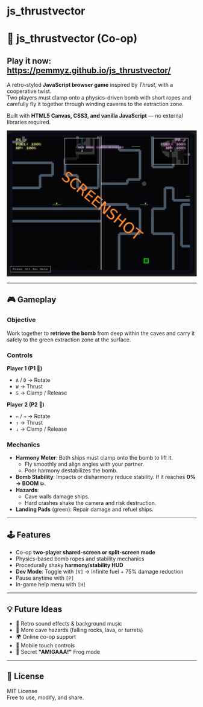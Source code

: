 # js_thrustvector

# 🚀 js_thrustvector (Co-op)

## Play it now: https://pemmyz.github.io/js_thrustvector/

A retro-styled **JavaScript browser game** inspired by *Thrust*, with a cooperative twist.  
Two players must clamp onto a physics-driven bomb with short ropes and carefully fly it together through winding caverns to the extraction zone.  

Built with **HTML5 Canvas, CSS3, and vanilla JavaScript** — no external libraries required.  

![screenshot](screenshots/game_1.png)

---

## 🎮 Gameplay

### Objective
Work together to **retrieve the bomb** from deep within the caves and carry it safely to the green extraction zone at the surface.  

### Controls
**Player 1 (P1 🚀)**  
- `A` / `D` → Rotate  
- `W` → Thrust  
- `S` → Clamp / Release  

**Player 2 (P2 🚀)**  
- `←` / `→` → Rotate  
- `↑` → Thrust  
- `↓` → Clamp / Release  

### Mechanics
- **Harmony Meter**: Both ships must clamp onto the bomb to lift it.  
  - Fly smoothly and align angles with your partner.  
  - Poor harmony destabilizes the bomb.  
- **Bomb Stability**: Impacts or disharmony reduce stability. If it reaches **0% → BOOM 💥**.  
- **Hazards**:  
  - Cave walls damage ships.  
  - Hard crashes shake the camera and risk destruction.  
- **Landing Pads** (green): Repair damage and refuel ships.  

---

## 🕹️ Features

- Co-op **two-player shared-screen or split-screen mode**  
- Physics-based bomb ropes and stability mechanics  
- Procedurally shaky **harmony/stability HUD**  
- **Dev Mode**: Toggle with `[V]` → Infinite fuel + 75% damage reduction  
- Pause anytime with `[P]`  
- In-game help menu with `[H]`  

---

## 💡 Future Ideas

- 🎵 Retro sound effects & background music  
- 🌋 More cave hazards (falling rocks, lava, or turrets)  
- 🌍 Online co-op support  
- 📱 Mobile touch controls  
- 🐸 Secret **"AMIGAAA!"** Frog mode  

---

## 📜 License

MIT License  
Free to use, modify, and share.  




